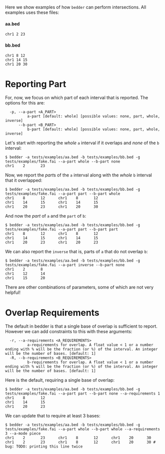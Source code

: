 Here we show examples of how `bedder` can perform intersections. All examples uses these files:

#### aa.bed

```
chr1 2 23
```

#### bb.bed

```
chr1 8 12
chr1 14 15
chr1 20 30
```

# Reporting Part

For, now, we focus on which part of each interval that is reported. The options for this are:

```
  -p, --a-part <A_PART>
          a-part [default: whole] [possible values: none, part, whole, inverse]
      --b-part <B_PART>
          b-part [default: whole] [possible values: none, part, whole, inverse]
```

Let's start with reporting the *whole* `a` interval if it overlaps and *none* of the `b` interval:

```
$ bedder -a tests/examples/aa.bed -b tests/examples/bb.bed -g tests/examples/fake.fai --a-part whole --b-part none
chr1    2       23
```

Now, we report the *part*s of the `a` interval along with the *whole* `b` interval that it overlapped:

```
$ bedder -a tests/examples/aa.bed -b tests/examples/bb.bed -g tests/examples/fake.fai --a-part part --b-part whole
chr1    8       12      chr1    8       12
chr1    14      15      chr1    14      15
chr1    20      23      chr1    20      30
```

And now the *part* of `a` and the `part` of `b`:

```
$ bedder -a tests/examples/aa.bed -b tests/examples/bb.bed -g tests/examples/fake.fai --a-part part --b-part part
chr1    8       12      chr1    8       12
chr1    14      15      chr1    14      15
chr1    20      23      chr1    20      23
```

We can also report the `inverse` that is, parts of `a` that do not overlap `b`:

```
$ bedder -a tests/examples/aa.bed -b tests/examples/bb.bed -g tests/examples/fake.fai --a-part inverse --b-part none
chr1    2       8
chr1    12      14
chr1    15      20
```

There are other combinations of parameters, some of which are not very helpful!

# Overlap Requirements

The default in bedder is that a single base of overlap is sufficient to report. However we can add constraints to this with these arguments:

```
  -r, --a-requirements <A_REQUIREMENTS>
          a-requirements for overlap. A float value < 1 or a number ending with % will be the fraction (or %) of the interval. An integer will be the number of bases. [default: 1]
  -R, --b-requirements <B_REQUIREMENTS>
          b-requirements for overlap. A float value < 1 or a number ending with % will be the fraction (or %) of the interval. An integer will be the number of bases. [default: 1]
```

Here is the default, requiring a single base of overlap:

```
$ bedder -a tests/examples/aa.bed -b tests/examples/bb.bed -g tests/examples/fake.fai --a-part part --b-part none --a-requirements 1
chr1    8       12
chr1    14      15
chr1    20      23
```

We can update that to require at least 3 bases:

```
$ bedder -a tests/examples/aa.bed -b tests/examples/bb.bed -g tests/examples/fake.fai --a-part whole --b-part whole --a-requirements 3 --a-mode piece
chr1    2       23      chr1    8       12      chr1    20      30
chr1    2       23      chr1    8       12      chr1    20      30 # bug: TODO: printing this line twice
```

